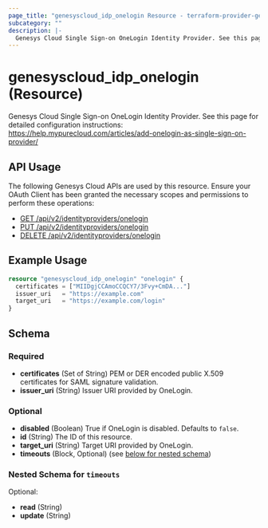 ```yaml
---
page_title: "genesyscloud_idp_onelogin Resource - terraform-provider-genesyscloud"
subcategory: ""
description: |-
  Genesys Cloud Single Sign-on OneLogin Identity Provider. See this page for detailed configuration instructions: https://help.mypurecloud.com/articles/add-onelogin-as-single-sign-on-provider/
---
```

# genesyscloud_idp_onelogin (Resource)

Genesys Cloud Single Sign-on OneLogin Identity Provider. See this page for detailed configuration instructions: https://help.mypurecloud.com/articles/add-onelogin-as-single-sign-on-provider/

## API Usage
The following Genesys Cloud APIs are used by this resource. Ensure your OAuth Client has been granted the necessary scopes and permissions to perform these operations:

* [GET /api/v2/identityproviders/onelogin](https://developer.mypurecloud.com/api/rest/v2/identityprovider/#get-api-v2-identityproviders-onelogin)
* [PUT /api/v2/identityproviders/onelogin](https://developer.mypurecloud.com/api/rest/v2/identityprovider/#put-api-v2-identityproviders-onelogin)
* [DELETE /api/v2/identityproviders/onelogin](https://developer.mypurecloud.com/api/rest/v2/identityprovider/#delete-api-v2-identityproviders-onelogin)

## Example Usage

```terraform
resource "genesyscloud_idp_onelogin" "onelogin" {
  certificates = ["MIIDgjCCAmoCCQCY7/3Fvy+CmDA..."]
  issuer_uri   = "https://example.com"
  target_uri   = "https://example.com/login"
}
```

<!-- schema generated by tfplugindocs -->
## Schema

### Required

- **certificates** (Set of String) PEM or DER encoded public X.509 certificates for SAML signature validation.
- **issuer_uri** (String) Issuer URI provided by OneLogin.

### Optional

- **disabled** (Boolean) True if OneLogin is disabled. Defaults to `false`.
- **id** (String) The ID of this resource.
- **target_uri** (String) Target URI provided by OneLogin.
- **timeouts** (Block, Optional) (see [below for nested schema](#nestedblock--timeouts))

<a id="nestedblock--timeouts"></a>
### Nested Schema for `timeouts`

Optional:

- **read** (String)
- **update** (String)

